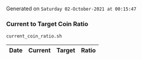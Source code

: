 Generated on `Saturday 02-October-2021 at 00:15:47`

### Current to Target Coin Ratio
`current_coin_ratio.sh`

Date|Current|Target|Ratio
---|---|---|---
